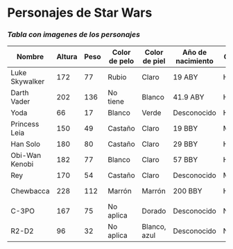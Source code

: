 # Personajes de Star Wars


### *Tabla con imagenes de los personajes*


| Nombre           | Altura | Peso  | Color de pelo | Color de piel | Año de nacimiento | Género | Img |
|------------------|--------|-------|---------------|---------------|-------------------|--------|-----|
| Luke Skywalker   | 172    | 77    | Rubio         | Claro         | 19 ABY            | Hombre | ![Luke](https://wallpapercave.com/wp/wp3800518.jpg)|
| Darth Vader      | 202    | 136   | No tiene      | Blanco        | 41.9 ABY          | Hombre |  ![Darth Vader](https://th.bing.com/th/id/OIP.8JpclmacKeM96T6p5zc6bwHaEK?w=322&h=181&c=7&r=0&o=5&pid=1.7)   |
| Yoda             | 66     | 17    | Blanco        | Verde         | Desconocido       | Hombre | ![Yoda](https://th.bing.com/th/id/OIP.ttXbHzD2PN5Zxs8x7RhM5wHaEK?w=305&h=180&c=7&r=0&o=5&pid=1.7)    |
| Princess Leia    | 150    | 49    | Castaño       | Claro         | 19 BBY            | Mujer  | ![Princesa Leia](https://th.bing.com/th/id/OIP.gDHcVQ71zxqmFn6PHFd9RgHaE8?pid=ImgDet&rs=1)    |
| Han Solo         | 180    | 80    | Castaño       | Claro         | 29 BBY            | Hombre |![Han Solo](https://cdn.collider.com/wp-content/uploads/2015/08/star-wars-han-solo-harrison-ford.jpg)     |
| Obi-Wan Kenobi   | 182    | 77    | Blanco        | Claro         | 57 BBY            | Hombre |   ![Obi-Wan Kenobi](https://th.bing.com/th/id/OIP.IWeFUT0C49YEnI6Woul1bAHaFj?pid=ImgDet&rs=1)  |
| Rey              | 170    | 54    | Castaño       | Claro         | Desconocido       | Mujer  | ![Rey](https://th.bing.com/th/id/R.a6621ea8b311e7374157cc72f3ea5362?rik=0PVPfZGSk%2fyuKQ&pid=ImgRaw&r=0)    |
| Chewbacca        | 228    | 112   | Marrón        | Marrón        | 200 BBY           | Hombre | ![Chewbacca](https://th.bing.com/th/id/R.b2fd8765ed53ed7ad52ddf70023df584?rik=kseIIPnrhd5pkQ&pid=ImgRaw&r=0)    |
| C-3PO            | 167    | 75    | No aplica     | Dorado        | Desconocido       | N/A    | ![C-3PO](https://th.bing.com/th/id/OIP.xLWkyenO75TQFUQtC4UqygHaJ4?pid=ImgDet&rs=1)    |
| R2-D2            | 96     | 32    | No aplica     | Blanco, azul  | Desconocido       | N/A    |  ![R2-D2](https://th.bing.com/th/id/OIP.QT0w_lkZqF28TLy3shO0lAHaEo?pid=ImgDet&rs=1)   |

